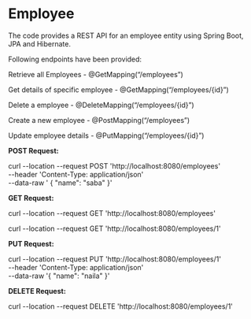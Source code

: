 # Employee
The code provides a REST API for an employee entity using Spring Boot, JPA and Hibernate.

Following endpoints have been provided:

Retrieve all Employees - @GetMapping(“/employees”)  

Get details of specific employee - @GetMapping(“/employees/{id}”)

Delete a employee - @DeleteMapping(“/employees/{id}”)

Create a new employee - @PostMapping(“/employees”)

Update employee details - @PutMapping(“/employees/{id}”)


<b> POST Request: </b>

curl --location --request POST 'http://localhost:8080/employees' \
--header 'Content-Type: application/json' \
--data-raw '    {
        "name": "saba"
    }'
    
    
<b> GET Request: </b>

curl --location --request GET 'http://localhost:8080/employees'


curl --location --request GET 'http://localhost:8080/employees/1'

<b> PUT Request: </b>

curl --location --request PUT 'http://localhost:8080/employees/1' \
--header 'Content-Type: application/json' \
--data-raw '{
    "name": "naila"
}'

<b> DELETE Request: </b>

curl --location --request DELETE 'http://localhost:8080/employees/1'

    
